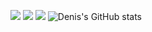 ![](https://github-profile-summary-cards.vercel.app/api/cards/profile-details?username=denis12let&theme=dark)
![](https://github-profile-summary-cards.vercel.app/api/cards/stats?username=denis12let&theme=dark)
![](https://github-profile-summary-cards.vercel.app/api/cards/productive-time?username=denis12let&theme=dark)
![Denis's GitHub stats](https://github-readme-stats.vercel.app/api?username=denis12let&show_icons=true&theme=radical)
